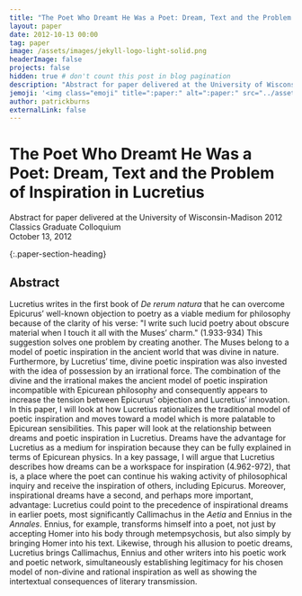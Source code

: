 ```yaml
---
title: "The Poet Who Dreamt He Was a Poet: Dream, Text and the Problem of Inspiration in Lucretius"
layout: paper
date: 2012-10-13 00:00
tag: paper
image: /assets/images/jekyll-logo-light-solid.png
headerImage: false
projects: false
hidden: true # don't count this post in blog pagination
description: "Abstract for paper delivered at the University of Wisconsin-Madison 2012 Classics Graduate Colloquium."
jemoji: '<img class="emoji" title=":paper:" alt=":paper:" src="../assets/images/paper-icon.png" height="20" width="20" align="absmiddle">'
author: patrickburns
externalLink: false
---
```


# The Poet Who Dreamt He Was a Poet: Dream, Text and the Problem of Inspiration in Lucretius
Abstract for paper delivered at the University of Wisconsin-Madison 2012 Classics Graduate Colloquium   
October 13, 2012  

{:.paper-section-heading}
## Abstract 
Lucretius writes in the first book of *De rerum natura* that he can overcome Epicurus’ well-known objection to poetry as a viable medium for philosophy because of the clarity of his verse: "I write such lucid poetry about obscure material when I touch it all with the Muses’ charm." (1.933-934) This suggestion solves one problem by creating another. The Muses belong to a model of poetic inspiration in the ancient world that was divine in nature. Furthermore, by Lucretius’ time, divine poetic inspiration was also invested with the idea of possession by an irrational force. The combination of the divine and the irrational makes the ancient model of poetic inspiration incompatible with Epicurean philosophy and consequently appears to increase the tension between Epicurus’ objection and Lucretius’ innovation. In this paper, I will look at how Lucretius rationalizes the traditional model of poetic inspiration and moves toward a model which is more palatable to Epicurean sensibilities. This paper will look at the relationship between dreams and poetic inspiration in Lucretius. Dreams have the advantage for Lucretius as a medium for inspiration because they can be fully explained in terms of Epicurean physics. In a key passage, I will argue that Lucretius describes how dreams can be a workspace for inspiration (4.962-972), that is, a place where the poet can continue his waking activity of philosophical inquiry and receive the inspiration of others, including Epicurus. Moreover, inspirational dreams have a second, and perhaps more important, advantage: Lucretius could point to the precedence of inspirational dreams in earlier poets, most significantly Callimachus in the *Aetia* and Ennius in the *Annales*. Ennius, for example, transforms himself into a poet, not just by accepting Homer into his body through metempsychosis, but also simply by bringing Homer into his text. Likewise, through his allusion to poetic dreams, Lucretius brings Callimachus, Ennius and other writers into his poetic work and poetic network, simultaneously establishing legitimacy for his chosen model of non-divine and rational inspiration as well as showing the intertextual consequences of literary transmission.
